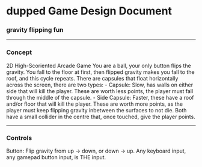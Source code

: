 # dupped Game Design Document
### gravity flipping fun

---

### Concept

2D High-Scoriented Arcade Game
You are a ball, your only button flips the gravity.
You fall to the floor at first, then flipped gravity makes you fall to the roof, and this cycle repeats.
There are capsules that float horizontally across the screen, there are two types:
	- Capsule: Slow, has walls on either side that will kill the player. These are worth less points, the player must fall through the middle of the capsule.
	- Side Capsule: Faster, these have a roof and/or floor that will kill the player. These are worth more points, as the player must keep flipping gravity inbetween the surfaces to not die.
Both have a small collider in the centre that, once touched, give the player points.

---

### Controls

Button: Flip gravity from up -> down, or down -> up.
Any keyboard input, any gamepad button input, is THE input.
